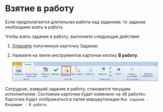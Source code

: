# Взятие в работу

Если предполагается длительная работа над заданием, то задание необходимо взять в работу.  

Чтобы взять задание в работу, выполните следующие действия:

1. [Откройте](Task_Take.md) полученную карточку Задание.

2. Нажмите на ленте инструментов карточки кнопку **В работу**.

   ![Кнопка для взятия карточки в работу](img/Task_InWork_button.png "Кнопка для взятия карточки в работу")

Сотрудник, взявший задание в работу, становится текущим исполнителем. Состояние карточки будет изменено на «В работе». Карточка будет отображаться в папке маршрутизации `Мои задания - Входящие - В работе`.

